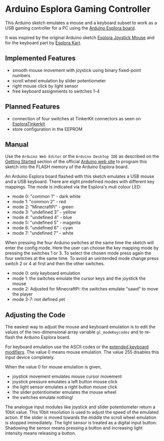 # Arduino Esplora Gaming Controller

This Arduino sketch emulates a mouse and a keyboard subset to work as a
USB gaming controller for a PC using the [Arduino Esplora board](https://store.arduino.cc/arduino-esplora).

It was inspired by the original Arduino sketch [Esplora Joystick Mouse](https://www.arduino.cc/en/Tutorial/EsploraJoystickMouse)
and for the keyboard part by [Esplora Kart](https://www.arduino.cc/en/Tutorial/EsploraKart).

## Implemented Features
* smooth mouse movement with joystick using binary fixed-point numbers
* scroll wheel emulation by slider potentiometer
* right mouse click by light sensor
* free keyboard assignments to switches 1-4

## Planned Features
* connection of four switches at TinkerKit connectors as seen on [EsploraTinkerkit](https://github.com/circuit69/EsploraTinkerkit)
* store configuration in the EEPROM

## Manual
Use the `Arduino Web Editor` or the `Arduino Desktop IDE` as described
on the [Getting Started](https://www.arduino.cc/en/Guide/HomePage)
section of the official [Arduino web site](https://www.arduino.cc) to
program this sketch into the FLASH memory of the Arduino Esplora board.

An Arduino Esplora board flashed with this sketch emulates a USB mouse
and a USB keyboard. There are eight predefined modes with different key
mappings. The mode is indicated via the Esplora's muli colour LED:
* mode 0: "common 1" - dark white
* mode 1: "common 2" - red
* mode 2: "MinecraftPi" - green
* mode 3: "undefined 3" - yellow
* mode 4: "undefined 4" - blue
* mode 5: "undefined 5" - magenta
* mode 6: "undefined 6" - cyan
* mode 7: "undefined 7" - white

When pressing the four Arduino switches at the same time the sketch
will enter the config mode. Here the user can choose the key mapping
mode by pressing the switches 1 or 3. To select the chosen mode press
again the four switches at the same time. To avoid an unintended mode
change press switch 2 or 4 at first and then the other switches.

* mode 0: only keyboard emulation
* mode 1: the switches emulate the cursor keys and the joystick the mouse
* mode 2: Adjusted for MinecraftPi: the switches emulate "sawd" to move the player
* mode 3-7: not defined yet

## Adjusting the Code
The easiest way to adjust the mouse and keyboard emulation is to edit
the values of the two-dimensional array variable `gl_modeKeycodes` and
to re-flash the Arduino Esplora board.

For keyboard emulation use the ASCII codes or the
[extended keyboard modifiers](https://www.arduino.cc/reference/en/language/functions/usb/keyboard/keyboardmodifiers).
The value 0 means mouse emulation.
The value 255 disables this input device completely.

When the value 0 for mouse emulation is given,
* joystick movement emulates mouse cursor movement
* joystick pressure emulates a left button mouse click
* the light sensor emulates a right button mouse click
* the slider potentiometer emulates the mouse wheel
* the switches emulate nothing!

The analogue input modules like joystick and slider potentiometer
return a 10bit value. This 10bit resolution is used to adjust the speed
of the emulated action. If the slider is moved towards the middle the
scroll wheel emulation is stopped immediately.
The light sensor is treated as a digital input button: Shadowing the
sensor means pressing a button and increasing light intensity means
releasing a button.

